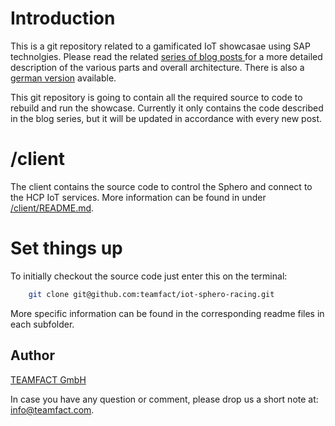 # Introduction

This is a git repository related to a gamificated IoT showcasae using SAP technolgies.
Please read the related [series of blog posts ](http://scn.sap.com/community/developer-center/cloud-platform/blog/2016/03/26/build-your-own-sphero-racing-iot-showcase-on-hcp) for a more detailed description of the various parts and overall architecture. There is also a [german version](http://www.teamfact.com/de/blog/2016/spielerische-iot-und-big-data-analyse/) available.

This git repository is going to contain all the required source to code to rebuild and run the showcase.
Currently it only contains the code described in the blog series, but it will be updated in accordance with every new post.

# /client

The client contains the source code to control the Sphero and connect to the HCP IoT services.
More information can be found in under [/client/README.md](https://github.com/teamfact/iot-sphero-racing/blob/master/client/REAMDE.md).

# Set things up

To initially checkout the source code just enter this on the terminal:

```bash
	git clone git@github.com:teamfact/iot-sphero-racing.git
```  

More specific information can be found in the corresponding readme files in each subfolder.

## Author

[TEAMFACT GmbH](www.teamfact.com)

In case you have any question or comment, please drop us a short note at: info@teamfact.com.
